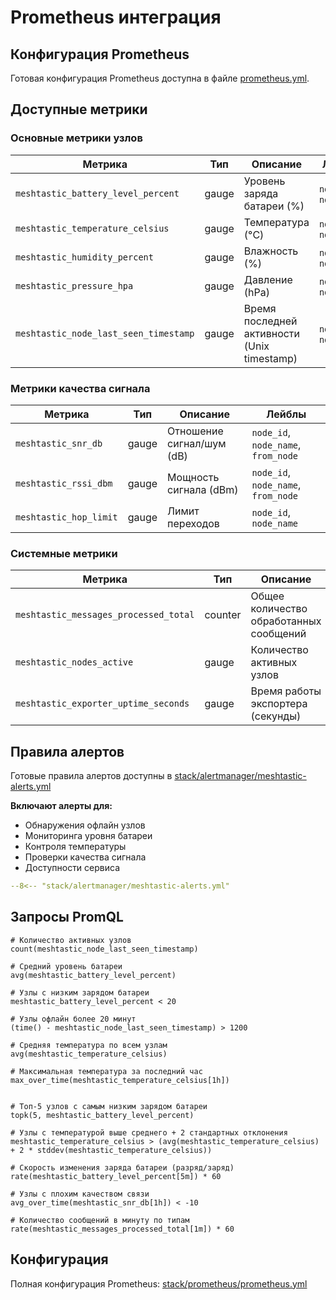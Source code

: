 # Prometheus интеграция

## Конфигурация Prometheus

Готовая конфигурация Prometheus доступна в файле [prometheus.yml](../stack/prometheus/prometheus.yml).

## Доступные метрики

### Основные метрики узлов

| Метрика                               | Тип   | Описание                                    | Лейблы                 |
|---------------------------------------|-------|---------------------------------------------|------------------------|
| `meshtastic_battery_level_percent`    | gauge | Уровень заряда батареи (%)                  | `node_id`, `node_name` |
| `meshtastic_temperature_celsius`      | gauge | Температура (°C)                            | `node_id`, `node_name` |
| `meshtastic_humidity_percent`         | gauge | Влажность (%)                               | `node_id`, `node_name` |
| `meshtastic_pressure_hpa`             | gauge | Давление (hPa)                              | `node_id`, `node_name` |
| `meshtastic_node_last_seen_timestamp` | gauge | Время последней активности (Unix timestamp) | `node_id`, `node_name` |

### Метрики качества сигнала

| Метрика                | Тип   | Описание                  | Лейблы                              |
|------------------------|-------|---------------------------|-------------------------------------|
| `meshtastic_snr_db`    | gauge | Отношение сигнал/шум (dB) | `node_id`, `node_name`, `from_node` |
| `meshtastic_rssi_dbm`  | gauge | Мощность сигнала (dBm)    | `node_id`, `node_name`, `from_node` |
| `meshtastic_hop_limit` | gauge | Лимит переходов           | `node_id`, `node_name`              |

### Системные метрики

| Метрика                               | Тип     | Описание                                | Лейблы                  |
|---------------------------------------|---------|-----------------------------------------|-------------------------|
| `meshtastic_messages_processed_total` | counter | Общее количество обработанных сообщений | `topic`, `message_type` |
| `meshtastic_nodes_active`             | gauge   | Количество активных узлов               | -                       |
| `meshtastic_exporter_uptime_seconds`  | gauge   | Время работы экспортера (секунды)       | -                       |

## Правила алертов

Готовые правила алертов доступны в [stack/alertmanager/meshtastic-alerts.yml](../stack/alertmanager/meshtastic-alerts.yml)

**Включают алерты для:**
- Обнаружения офлайн узлов
- Мониторинга уровня батареи  
- Контроля температуры
- Проверки качества сигнала
- Доступности сервиса

```yaml title="meshtastic-alerts.yml"
--8<-- "stack/alertmanager/meshtastic-alerts.yml"
```

## Запросы PromQL

```promql
# Количество активных узлов
count(meshtastic_node_last_seen_timestamp)

# Средний уровень батареи
avg(meshtastic_battery_level_percent)

# Узлы с низким зарядом батареи
meshtastic_battery_level_percent < 20

# Узлы офлайн более 20 минут
(time() - meshtastic_node_last_seen_timestamp) > 1200

# Средняя температура по всем узлам
avg(meshtastic_temperature_celsius)

# Максимальная температура за последний час
max_over_time(meshtastic_temperature_celsius[1h])


# Топ-5 узлов с самым низким зарядом батареи
topk(5, meshtastic_battery_level_percent)

# Узлы с температурой выше среднего + 2 стандартных отклонения
meshtastic_temperature_celsius > (avg(meshtastic_temperature_celsius) + 2 * stddev(meshtastic_temperature_celsius))

# Скорость изменения заряда батареи (разряд/заряд)
rate(meshtastic_battery_level_percent[5m]) * 60

# Узлы с плохим качеством связи
avg_over_time(meshtastic_snr_db[1h]) < -10

# Количество сообщений в минуту по типам
rate(meshtastic_messages_processed_total[1m]) * 60
```


## Конфигурация

Полная конфигурация Prometheus: [stack/prometheus/prometheus.yml](../stack/prometheus/prometheus.yml)
